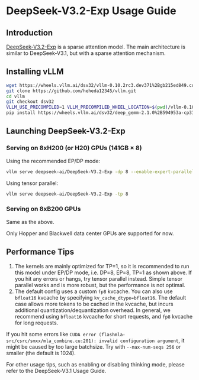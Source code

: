 # DeepSeek-V3.2-Exp Usage Guide

## Introduction
[DeepSeek-V3.2-Exp](https://huggingface.co/deepseek-ai/DeepSeek-V3.2-Exp) is a sparse attention model. The main architecture is similar to DeepSeek-V3.1, but with a sparse attention mechanism.

## Installing vLLM

```bash
wget https://wheels.vllm.ai/dsv32/vllm-0.10.2rc3.dev371%2Bgb215ed849.cu129-cp38-abi3-linux_x86_64.whl
git clone https://github.com/heheda12345/vllm.git
cd vllm
git checkout dsv32
VLLM_USE_PRECOMPILED=1 VLLM_PRECOMPILED_WHEEL_LOCATION=$(pwd)/vllm-0.10.2rc3.dev371+gb215ed849.cu129-cp38-abi3-linux_x86_64.whl uv pip install -vvv -e .
pip install https://wheels.vllm.ai/dsv32/deep_gemm-2.1.0%2B594953a-cp312-cp312-linux_x86_64.whl
```

## Launching DeepSeek-V3.2-Exp

### Serving on 8xH200 (or H20) GPUs (141GB × 8)

Using the recommended EP/DP mode:

```bash
vllm serve deepseek-ai/DeepSeek-V3.2-Exp -dp 8 --enable-expert-parallel
```

Using tensor parallel:

```bash
vllm serve deepseek-ai/DeepSeek-V3.2-Exp -tp 8
```

### Serving on 8xB200 GPUs

Same as the above.

Only Hopper and Blackwell data center GPUs are supported for now.

## Performance Tips

1. The kernels are mainly optimized for TP=1, so it is recommended to run this model under EP/DP mode, i.e. DP=8, EP=8, TP=1 as shown above. If you hit any errors or hangs, try tensor parallel instead. Simple tensor parallel works and is more robust, but the performance is not optimal.
2. The default config uses a custom `fp8` kvcache. You can also use `bfloat16` kvcache by specifying `kv_cache_dtype=bfloat16`. The default case allows more tokens to be cached in the kvcache, but incurs additional quantization/dequantization overhead. In general, we recommend using `bfloat16` kvcache for short requests, and `fp8` kvcache for long requests.

If you hit some errors like `CUDA error (flashmla-src/csrc/smxx/mla_combine.cu:201): invalid configuration argument`, it might be caused by too large batchsize. Try with `--max-num-seqs 256` or smaller (the default is 1024).

For other usage tips, such as enabling or disabling thinking mode, please refer to the DeepSeek-V3.1 Usage Guide.
